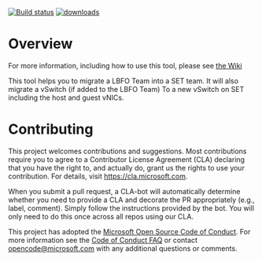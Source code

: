[![Build status](https://ci.appveyor.com/api/projects/status/y6682ir5f5nj28in?svg=true)](https://ci.appveyor.com/project/MSFTCoreNet/convert-lbfo2set)
[![downloads](https://img.shields.io/powershellgallery/dt/Convert-LBFO2SET.svg?label=downloads)](https://www.powershellgallery.com/packages/Convert-LBFO2SET)

# Overview

For more information, including how to use this tool, please see [the Wiki](https://github.com/microsoft/Convert-LBFO2SET/wiki)

This tool helps you to migrate a LBFO Team into a SET team.  It will also migrate a vSwitch (if added to the LBFO Team)
To a new vSwitch on SET including the host and guest vNICs.

# Contributing

This project welcomes contributions and suggestions.  Most contributions require you to agree to a
Contributor License Agreement (CLA) declaring that you have the right to, and actually do, grant us
the rights to use your contribution. For details, visit https://cla.microsoft.com.

When you submit a pull request, a CLA-bot will automatically determine whether you need to provide
a CLA and decorate the PR appropriately (e.g., label, comment). Simply follow the instructions
provided by the bot. You will only need to do this once across all repos using our CLA.

This project has adopted the [Microsoft Open Source Code of Conduct](https://opensource.microsoft.com/codeofconduct/).
For more information see the [Code of Conduct FAQ](https://opensource.microsoft.com/codeofconduct/faq/) or
contact [opencode@microsoft.com](mailto:opencode@microsoft.com) with any additional questions or comments.
